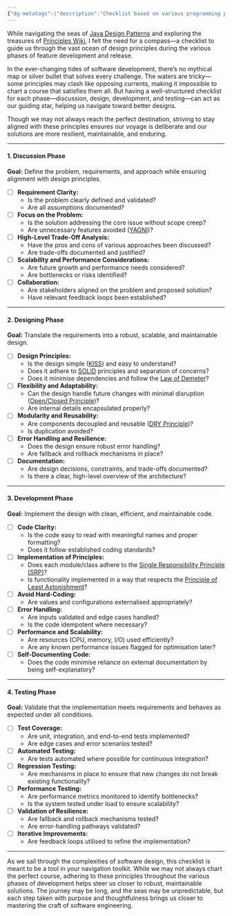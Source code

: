 ```yaml
---
{"dg-metatags":{"description":"Checklist based on various programming principles","title":"Programming Principles","og:title":"Programming Principles","og:type":"article","og:article:author":"Hemant Bothra","og:article:tag":["design","YAGNI","KISS","DRY","general","principals","SOLID"],"og:article:section":"Technology"},"dg-publish":true,"tags":["design","YAGNI","KISS","DRY","general","principals","SOLID"],"permalink":"/general/programming-principles/","metatags":{"description":"Checklist based on various programming principles","title":"Programming Principles","og:title":"Programming Principles","og:type":"article","og:article:author":"Hemant Bothra","og:article:tag":["design","YAGNI","KISS","DRY","general","principals","SOLID"],"og:article:section":"Technology"},"dgPassFrontmatter":true}
---
```


While navigating the seas of [Java Design Patterns](https://java-design-patterns.com/principles/) and exploring the treasures of [Principles Wiki](http://principles-wiki.net/principles:start), I felt the need for a compass—a checklist to guide us through the vast ocean of design principles during the various phases of feature development and release.

In the ever-changing tides of software development, there’s no mythical map or silver bullet that solves every challenge. The waters are tricky—some principles may clash like opposing currents, making it impossible to chart a course that satisfies them all. But having a well-structured checklist for each phase—discussion, design, development, and testing—can act as our guiding star, helping us navigate toward better designs.

Though we may not always reach the perfect destination, striving to stay aligned with these principles ensures our voyage is deliberate and our solutions are more resilient, maintainable, and enduring.

---
#### **1. Discussion Phase**

**Goal:** Define the problem, requirements, and approach while ensuring alignment with design principles.

- [ ]  **Requirement Clarity:**
    - Is the problem clearly defined and validated?
    - Are all assumptions documented?
- [ ]  **Focus on the Problem:**
    - Is the solution addressing the core issue without scope creep?
    - Are unnecessary features avoided ([YAGNI](https://java-design-patterns.com/principles/#yagni))?
- [ ]  **High-Level Trade-Off Analysis:**
    - Have the pros and cons of various approaches been discussed?
    - Are trade-offs documented and justified?
- [ ]  **Scalability and Performance Considerations:**
    - Are future growth and performance needs considered?
    - Are bottlenecks or risks identified?
- [ ]  **Collaboration:**
    - Are stakeholders aligned on the problem and proposed solution?
    - Have relevant feedback loops been established?

---

#### **2. Designing Phase**

**Goal:** Translate the requirements into a robust, scalable, and maintainable design.

- [ ]  **Design Principles:**
    - Is the design simple ([KISS](https://java-design-patterns.com/principles/#kiss)) and easy to understand?
    - Does it adhere to [SOLID](https://java-design-patterns.com/principles/#solid) principles and separation of concerns?
    - Does it minimise dependencies and follow the [Law of Demeter](https://en.wikipedia.org/wiki/Law_of_Demeter)?
- [ ]  **Flexibility and Adaptability:**
    - Can the design handle future changes with minimal disruption ([Open/Closed Principle](https://java-design-patterns.com/principles/#ocp))?
    - Are internal details encapsulated properly?
- [ ]  **Modularity and Reusability:**
    - Are components decoupled and reusable ([DRY Principle](https://en.wikipedia.org/wiki/Don%27t_repeat_yourself))?
    - Is duplication avoided?
- [ ]  **Error Handling and Resilience:**
    - Does the design ensure robust error handling?
    - Are fallback and rollback mechanisms in place?
- [ ]  **Documentation:**
    - Are design decisions, constraints, and trade-offs documented?
    - Is there a clear, high-level overview of the architecture?

---

#### **3. Development Phase**

**Goal:** Implement the design with clean, efficient, and maintainable code.

- [ ]  **Code Clarity:**
    - Is the code easy to read with meaningful names and proper formatting?
    - Does it follow established coding standards?
- [ ]  **Implementation of Principles:**
    - Does each module/class adhere to the [Single Responsibility Principle (SRP)](https://java-design-patterns.com/principles/#solid)?
    - Is functionality implemented in a way that respects the [Principle of Least Astonishment](http://principles-wiki.net/principles:principle_of_least_astonishment)?
- [ ]  **Avoid Hard-Coding:**
    - Are values and configurations externalised appropriately?
- [ ]  **Error Handling:**
    - Are inputs validated and edge cases handled?
    - Is the code idempotent where necessary?
- [ ]  **Performance and Scalability:**
    - Are resources (CPU, memory, I/O) used efficiently?
    - Are any known performance issues flagged for optimisation later?
- [ ]  **Self-Documenting Code:**
    - Does the code minimise reliance on external documentation by being self-explanatory?

---

#### **4. Testing Phase**

**Goal:** Validate that the implementation meets requirements and behaves as expected under all conditions.

- [ ]  **Test Coverage:**
    - Are unit, integration, and end-to-end tests implemented?
    - Are edge cases and error scenarios tested?
- [ ]  **Automated Testing:**
    - Are tests automated where possible for continuous integration?
- [ ]  **Regression Testing:**
    - Are mechanisms in place to ensure that new changes do not break existing functionality?
- [ ]  **Performance Testing:**
    - Are performance metrics monitored to identify bottlenecks?
    - Is the system tested under load to ensure scalability?
- [ ]  **Validation of Resilience:**
    - Are fallback and rollback mechanisms tested?
    - Are error-handling pathways validated?
- [ ]  **Iterative Improvements:**
    - Are feedback loops utilised to refine the implementation?

---

As we sail through the complexities of software design, this checklist is meant to be a tool in your navigation toolkit. While we may not always chart the perfect course, adhering to these principles throughout the various phases of development helps steer us closer to robust, maintainable solutions. The journey may be long, and the seas may be unpredictable, but each step taken with purpose and thoughtfulness brings us closer to mastering the craft of software engineering.
